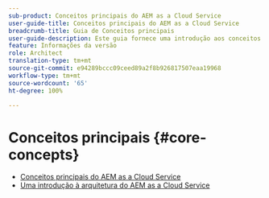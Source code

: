 ```yaml
---
sub-product: Conceitos principais do AEM as a Cloud Service
user-guide-title: Conceitos principais do AEM as a Cloud Service
breadcrumb-title: Guia de Conceitos principais
user-guide-description: Este guia fornece uma introdução aos conceitos principais do Experience Manager as a Cloud Service, incluindo a arquitetura do novo serviço.
feature: Informações da versão
role: Architect
translation-type: tm+mt
source-git-commit: e94289bccc09ceed89a2f8b926817507eaa19968
workflow-type: tm+mt
source-wordcount: '65'
ht-degree: 100%

---
```



# Conceitos principais {#core-concepts}

+ [Conceitos principais do AEM as a Cloud Service](/help/core-concepts/home.md)
+ [Uma introdução à arquitetura do AEM as a Cloud Service](architecture.md)